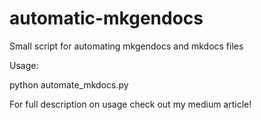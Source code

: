 # automatic-mkgendocs
Small script for automating mkgendocs and mkdocs files

Usage: 

python automate_mkdocs.py

For full description on usage check out my medium article!
